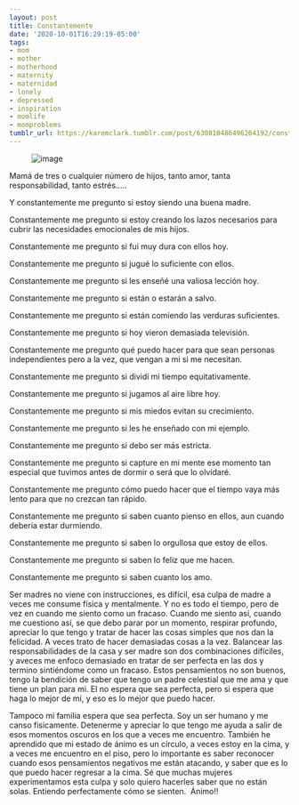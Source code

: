 ```yaml
---
layout: post
title: Constantemente
date: '2020-10-01T16:29:19-05:00'
tags:
- mom
- mother
- motherhood
- maternity
- maternidad
- lonely
- depressed
- inspiration
- momlife
- momproblems
tumblr_url: https://karemclark.tumblr.com/post/630810486496264192/constantemente
---
```

<figure data-orig-width="2832" data-orig-height="4256" class="tmblr-full"><img src="https://64.media.tumblr.com/940f447fc51c7f40df671976a0af0a60/2587222ce1a5c067-a6/s540x810/eb0e35e45a3df627e61789aaa69ad84eb8ad2a04.jpg" alt="image" data-orig-width="2832" data-orig-height="4256"></figure>

Mamá de tres o cualquier número de hijos, tanto amor, tanta responsabilidad, tanto estrés…..&nbsp;

Y constantemente me pregunto si estoy siendo una buena madre.&nbsp;

Constantemente me pregunto si estoy creando los lazos necesarios para cubrir las necesidades emocionales de mis hijos.&nbsp;

Constantemente me pregunto si fui muy dura con ellos hoy.&nbsp;

Constantemente me pregunto si jugué lo suficiente con ellos.&nbsp;

Constantemente me pregunto si les enseñé una valiosa lección hoy.&nbsp;

Constantemente me pregunto si están o estarán a salvo.&nbsp;

Constantemente me pregunto si están comiendo las verduras suficientes.&nbsp;

Constantemente me pregunto si hoy vieron demasiada televisión.&nbsp;

Constantemente me pregunto qué puedo hacer para que sean personas independientes pero a la vez, que vengan a mi si me necesitan.&nbsp;

Constantemente me pregunto si dividí mi tiempo equitativamente.&nbsp;

Constantemente me pregunto si jugamos al aire libre hoy.&nbsp;

Constantemente me pregunto si mis miedos evitan su crecimiento.&nbsp;

Constantemente me pregunto si les he enseñado con mi ejemplo.&nbsp;

Constantemente me pregunto si debo ser más estricta.&nbsp;

Constantemente me pregunto si capture en mi mente ese momento tan especial que tuvimos antes de dormir o será que lo olvidaré.&nbsp;

Constantemente me pregunto cómo puedo hacer que el tiempo vaya más lento para que no crezcan tan rápido.

Constantemente me pregunto si saben cuanto pienso en ellos, aun cuando debería estar durmiendo.&nbsp;

Constantemente me pregunto si saben lo orgullosa que estoy de ellos.&nbsp;

Constantemente me pregunto si saben lo feliz que me hacen.&nbsp;

Constantemente me pregunto si saben cuanto los amo.&nbsp;

Ser madres no viene con instrucciones, es difícil, esa culpa de madre a veces me consume física y mentalmente. Y no es todo el tiempo, pero de vez en cuando me siento como un fracaso. Cuando me siento así, cuando me cuestiono así, se que debo parar por un momento, respirar profundo, apreciar lo que tengo y tratar de hacer las cosas simples que nos dan la felicidad. A veces trato de hacer demasiadas cosas a la vez. Balancear las responsabilidades de la casa y ser madre son dos combinaciones difíciles, y aveces me enfoco demasiado en tratar de ser perfecta en las dos y termino sintiéndome como un fracaso. Estos pensamientos no son buenos, tengo la bendición de saber que tengo un padre celestial que me ama y que tiene un plan para mi. El no espera que sea perfecta, pero si espera que haga lo mejor de mí, y eso es lo mejor que puedo hacer.&nbsp;

Tampoco mi familia espera que sea perfecta. Soy un ser humano y me canso fisicamente. Detenerme y apreciar lo que tengo me ayuda a salir de esos momentos oscuros en los que a veces me encuentro. También he aprendido que mi estado de ánimo es un círculo, a veces estoy en la cima, y a veces me encuentro en el piso, pero lo importante es saber reconocer cuando esos pensamientos negativos me están atacando, y saber que es lo que puedo hacer regresar a la cima. Sé que muchas mujeres experimentamos esta culpa y solo quiero hacerles saber que no están solas. Entiendo perfectamente cómo se sienten.&nbsp; Ánimo!!

